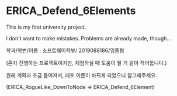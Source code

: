 # ERICA_Defend_6Elements
This is my first university project.

I don't want to make mistakes. Problems are already made, though...

학과/학번/이름 : 소프트웨어학부/ 2019088186/임종협

(혼자 진행하는 프로젝트이지만, 채점하실  때 도움이 될 거 같아 적어둡니다.)

원래 계획과 조금 틀어져서, 레포 이름이 바뀌게 되었으니 참고해주세요.

(ERICA_RogueLike_DownToNode => ERICA_Defend_6Element)

